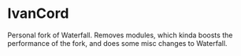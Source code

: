 # IvanCord
Personal fork of Waterfall. Removes modules, which kinda boosts the performance of the fork, and does some misc changes to Waterfall.